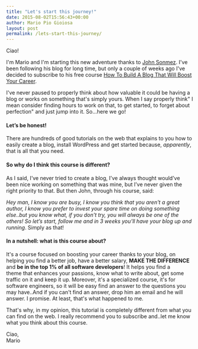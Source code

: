 ```yaml
---
title: "Let's start this journey!"
date: 2015-08-02T15:56:43+00:00
author: Mario Pio Gioiosa
layout: post
permalink: /lets-start-this-journey/
---
```

Ciao!

I'm Mario and I'm starting this new adventure thanks to [John Sonmez](http://simpleprogrammer.com). I've been following his blog for long time, but only a couple of weeks ago I've decided to subscribe to his free course 
[How To Build A Blog That Will Boost Your Career](http://devcareerboost.com/blog-course/?__s=1asqmzoe3ehqikxswcfy&utm_campaign=lesson-5-do-you-know-how-to-get-traffic-for-your-blog&utm_medium=email&utm_source=how-to-create-a-blog-that-boosts-your-career-course).

I've never paused to properly think about how valuable it could be having a blog or works on something that's simply yours. When I say properly think" I mean consider finding hours to work on that, to get started, to forget about perfection" and just jump into it. So...here we go!

#### Let’s be honest!
There are hundreds of good tutorials on the web that explains to you how to easily create a blog, install WordPress and get started because, _apparently_, that is all that you need.

#### So why do I think this course is different?
As I said, I’ve never tried to create a blog, I’ve always thought would’ve been nice working on something that was mine, but I’ve never given the right priority to that. But then John, through his course, said:

_Hey man, I know you are busy, I know you think that you aren't a great author, I know you prefer to invest your spare time on doing something else..but you know what, if you don't try, you will always be one of the others! So let’s start, follow me and in 3 weeks you’ll have your blog up and running_.
Simply as that!

#### In a nutshell: what is this course about?
It's a course focused on boosting your career thanks to your blog, on helping you find a better job, have a better salary, **MAKE THE DIFFERENCE** and **be in the top 1% of all software developers**! 
It helps you find a theme that enhances your passions, know what to write about, get some traffic on it and keep it up. Moreover, it's a specialized course, it's for software engineers, so it will be easy find an answer to the questions you may have..And if you can't find an answer, drop him an email and he will answer. I promise. At least, that's what happened to me.

That's why, in my opinion, this tutorial is completely different from what you can find on the web. I really recommend you to subscribe and..let me know what you think about this course.

Ciao,  
Mario
